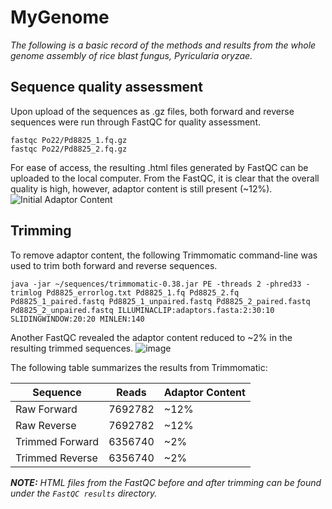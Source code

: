 # MyGenome
*The following is a basic record of the methods and results from the whole genome assembly of rice blast fungus, Pyricularia oryzae.*

## Sequence quality assessment
Upon upload of the sequences as .gz files, both forward and reverse sequences were run through FastQC for quality assessment.

```
fastqc Po22/Pd8825_1.fq.gz
fastqc Po22/Pd8825_2.fq.gz
```
For ease of access, the resulting .html files generated by FastQC can be uploaded to the local computer. From the FastQC, it is clear that the overall quality is high, however, adaptor content is still present (~12%). 
![Initial Adaptor Content](https://github.com/user-attachments/assets/cb921a02-5f58-43b1-9931-6fe725bc103a)

## Trimming
To remove adaptor content, the following Trimmomatic command-line was used to trim both forward and reverse sequences. 
```
java -jar ~/sequences/trimmomatic-0.38.jar PE -threads 2 -phred33 -trimlog Pd8825_errorlog.txt Pd8825_1.fq Pd8825_2.fq Pd8825_1_paired.fastq Pd8825_1_unpaired.fastq Pd8825_2_paired.fastq Pd8825_2_unpaired.fastq ILLUMINACLIP:adaptors.fasta:2:30:10 SLIDINGWINDOW:20:20 MINLEN:140
```
Another FastQC revealed the adaptor content reduced to ~2% in the resulting trimmed sequences. 
![image](https://github.com/user-attachments/assets/5f2530df-92b9-40e7-944a-37dc20904694)

The following table summarizes the results from Trimmomatic:

|  Sequence  | Reads | Adaptor Content |
| ------------- | ------------- | -------------- |
| Raw Forward  | 7692782  | ~12% |
| Raw Reverse  | 7692782  | ~12% |
| Trimmed Forward  | 6356740  | ~2% |
| Trimmed Reverse  | 6356740  | ~2% |

***NOTE:** HTML files from the FastQC before and after trimming can be found under the `FastQC results` directory.*
